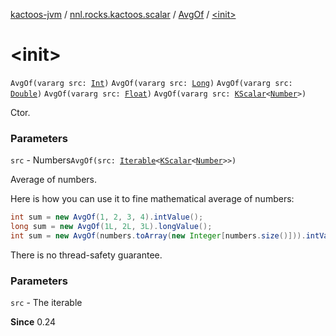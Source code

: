 [kactoos-jvm](../../index.md) / [nnl.rocks.kactoos.scalar](../index.md) / [AvgOf](index.md) / [&lt;init&gt;](./-init-.md)

# &lt;init&gt;

`AvgOf(vararg src: `[`Int`](https://kotlinlang.org/api/latest/jvm/stdlib/kotlin/-int/index.html)`)`
`AvgOf(vararg src: `[`Long`](https://kotlinlang.org/api/latest/jvm/stdlib/kotlin/-long/index.html)`)`
`AvgOf(vararg src: `[`Double`](https://kotlinlang.org/api/latest/jvm/stdlib/kotlin/-double/index.html)`)`
`AvgOf(vararg src: `[`Float`](https://kotlinlang.org/api/latest/jvm/stdlib/kotlin/-float/index.html)`)`
`AvgOf(vararg src: `[`KScalar`](../../nnl.rocks.kactoos/-k-scalar.md)`<`[`Number`](https://kotlinlang.org/api/latest/jvm/stdlib/kotlin/-number/index.html)`>)`

Ctor.

### Parameters

`src` - Numbers`AvgOf(src: `[`Iterable`](https://kotlinlang.org/api/latest/jvm/stdlib/kotlin.collections/-iterable/index.html)`<`[`KScalar`](../../nnl.rocks.kactoos/-k-scalar.md)`<`[`Number`](https://kotlinlang.org/api/latest/jvm/stdlib/kotlin/-number/index.html)`>>)`

Average of numbers.

Here is how you can use it to fine mathematical average of numbers:

``` java
int sum = new AvgOf(1, 2, 3, 4).intValue();
long sum = new AvgOf(1L, 2L, 3L).longValue();
int sum = new AvgOf(numbers.toArray(new Integer[numbers.size()])).intValue();
```

There is no thread-safety guarantee.

### Parameters

`src` - The iterable

**Since**
0.24

